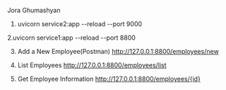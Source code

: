 Jora Ghumashyan

1. uvicorn service2:app --reload --port 9000

2.uvicorn service1:app --reload --port 8800

3. Add a New Employee(Postman)
   http://127.0.0.1:8800/employees/new

4. List Employees
   http://127.0.0.1:8800/employees/list

5. Get Employee Information
   http://127.0.0.1:8800/employees/{id}
